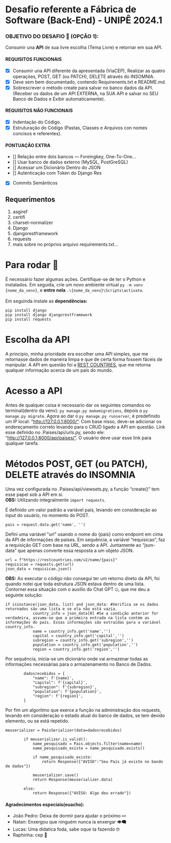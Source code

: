 
# Desafio referente a Fábrica de Software (Back-End) - UNIPÊ 2024.1 
### OBJETIVO DO DESAFIO :anger: (OPÇÃO 1):
Consumir una **API** de sua livre escolha (Tema Livre) e retornar em sua API.
#### REQUISITOS FUNCIONAIS
  
  - [x] Consumir una API diferente da apresentada (ViaCEP), Realizar as quatro operaçóes, POST, GET (ou PATCH), DELETE através do INSOMNIA.
  - [x] Deve sem bem documentado, contendo Requirenents.txt e README.md.
  - [x] Sobrescrever o método create para salvar no banco dados da API. (Receber os dados de um API EXTERNA, na SUA API e salvar no SEU Banco de Dados e Exibir automaticamente).
            
#### REQUISITOS NÃO FUNCIONAIS

  - [x] Indentação do Código.
  - [x] Estruturação do Código (Pastas, Classes e Arquivos con nomes concisos e referentes).

#### PONTUAÇÃO EXTRA
- [] Relação entre dois bancos — Foreingkey, One-To-One...
- [] Usar banco de dados externo (MySQL, PostGreSQL)
- [] Acessar um Dicionário Dentro do JSON
- [] Autenticação com Token do Django Res
- [x] Commits Semânticos

## Requerimentos
1. asgiref
2. certifi
3. charset-normalizer
4. Django
5. djangorestframework
6. requests
7. mais sobre no próprios arquivo requirements.txt...

# Para rodar :dizzy:
É necessário fazer algumas ações. Certifique-se de ter o Python e instalados. Em seguida, crie um novo ambiente virtual ```py -m venv {nome_da_venv}```, e __entre nela__ ```.\{nome_da_venv}\Scripts\activate```.
<br><br>
Em seguinda instale as __dependências:__
```
pip install django
pip install django djangorestframework
pip install requests
```





# Escolha da API
A princípio, minha prioridade era escolher uma API simples, que me retornasse dados de maneira limpa e que de certa forma fossem fáceis de manipular. A API em questão foi a [REST COUNTRIES](https://restcountries.com/), que me retorna qualquer informação acerca de um país do mundo.

# Acesso a API

Antes de qualquer coisa é necessario dar os seguintes comandos no terminal(dentro da venv): ```py manage.py makemigrations```, depois o ```py manage.py migrate```. Agora ao dar o ```py manage.py runserver```, é predefinido um IP local: “http://127.0.0.1:8000/”. Com base nisso, deve-se adicionar os endereçamento correto levando para o CRUD ligado a API em questão. Link esse definido no .Paises/api/urls.py, sendo ele: “http://127.0.0.1:8000/api/paises/”. O usuário deve usar esse link para qualquer tarefa. 

# Métodos POST, GET (ou PATCH), DELETE através do INSOMNIA
Uma vez configurada no .Paises/api/viewsets.py, a função “create()” tem esse papel sob a API em si. 
<br>
__OBS:__ Utilizando integralmente ```import requests```.

É definido um valor padrão a variável país, levando em consideração ao input do usuário, no momento do POST.
```
pais = request.data.get('name', '')
```


Defini uma variável "url" usando o nome do {país} como endpoint em cima da API de informações de países. Em sequência, a variável “requisicao”, faz a requisição GET com base na URL, sendo a API. Juntamente ao “json-data” que apenas converte essa resposta a um objeto JSON. 
```
url = f"https://restcountries.com/v2/name/{pais}"
requisicao = requests.get(url)
json_data = requisicao.json()
```

__OBS:__ Ao executar o código não consegui ter um retorno direto da API, foi quando notei que toda estrutura JSON estava dentro de uma lista. Contornei essa situação com o auxílio do Chat GPT :zipper_mouth_face:, que me deu a seguinte solução:
```
if isinstance(json_data, list) and json_data: #Verifica se os dados retornados são uma lista e se ela não está vazia.
            country_info = json_data[0] #Se a condição anterior for verdadeira, assume-se que a primeira entrada na lista contém as informações do país. Essas informações são extraídas para a variável country_info.  
            name = country_info.get('name','')
            capital = country_info.get('capital','')
            subregion = country_info.get('subregion','')
            population = country_info.get('population','')
            region = country_info.get('region','')
```

Por sequência, inicia-se um dicionário onde vai armazenar todas as informações necessárias para o armazenamento no Banco de Dados.
```
        dadosrecebidos = {             
            "name": f'{name}',
            "capital": f'{capital}',
            "subregion": f'{subregion}',
            "population": f'{population}',
            "region": f'{region}',
        }
```

Por fim um algoritmo que exerce a função na administração dos requests, levando em consideração o estado atual do banco de dados, se tem devido elemento, ou se está repetido.
```
meuserializer = PaisSerializer(data=dadosrecebidos)

        if meuserializer.is_valid():
            name_pesquisado = Pais.objects.filter(name=name)
            name_pesquisado_existe = name_pesquisado.exists()

            if name_pesquisado_existe:
                return Response({"AVISO":"Seu País já existe no bando de dados"})
            
            meuserializer.save()
            return Response(meuserializer.data)
            
        else:
            return Response({"AVISO: Algo deu errado"})
```


 #### Agradecimentos especiais(euacho):
- João Pedro: Deixa de dormir para ajudar o próximo :zzz:
- Natan: Enxergou que ninguém nunca ia enxergar :eye_speech_bubble:
- Lucas: Uma didatica foda, sabe oque ta fazendo :nerd_face:
- Raphinha: cep :wrestling:













